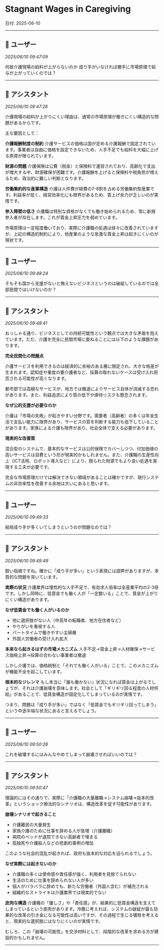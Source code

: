 # Stagnant Wages in Caregiving

日付: 2025-06-10

---

## 👤 ユーザー
*2025/06/10 09:47:09*

何故介護現場の給料が上がらないのか 成り手がいなければ勝手に市場原理で給与が上がっていくのでは？

---

## 🤖 アシスタント
*2025/06/10 09:47:28*

介護現場の給料が上がりにくい理由は、通常の市場原理が働きにくい構造的な問題があるからです。

主な要因として：

**介護報酬制度の制約**
介護サービスの価格は国が定める介護報酬で固定されています。事業者は自由に価格を設定できないため、人手不足でも給料を大幅に上げる原資が限られています。

**財源の問題**
介護保険は公費（税金）と保険料で運営されており、高齢化で支出が増大する中、財源確保が困難です。介護報酬を上げると保険料や税負担が増えるため、政治的に難しい判断となります。

**労働集約的な産業構造**
介護は人件費が経費の7-8割を占める労働集約型産業です。利益率が低く、経営効率化にも限界があるため、賃上げ余力が乏しいのが実情です。

**参入障壁の低さ**
介護職は特別な資格がなくても働き始められるため、常に新規参入者が存在します。これが賃金上昇圧力を弱めています。

市場原理は一定程度働いており、実際に介護職の処遇は徐々に改善されていますが、上記の構造的制約により、他産業のような急激な賃金上昇は起きにくいのが現状です。

---

## 👤 ユーザー
*2025/06/10 09:48:24*

そもそも国から支援がないと賄えないビジネスというのは破綻しているのでは全部民間ではいけないのか？

---

## 🤖 アシスタント
*2025/06/10 09:48:41*

おっしゃる通り、ビジネスとしての持続可能性という観点では大きな矛盾を抱えています。ただ、介護を完全に民間市場に委ねることには以下のような課題があります。

**完全民間化の問題点**

介護サービスを利用できるのは経済的に余裕のある層に限定され、大きな格差が生まれます。認知症や重度の要介護者など、採算の取れないケースは受け入れ拒否される可能性が高くなります。

都市部では高額なサービスが、地方では撤退によりサービス自体が消滅する恐れがあります。また、利益追求により質の低下や虐待リスクも懸念されます。

**なぜ公的支援が必要なのか**

介護は「市場の失敗」が起きやすい分野です。需要者（高齢者）の多くは年金生活で支払い能力に限界があり、サービスの質を判断する能力も低下していることがあります。家族による介護も限界があり、社会全体で支える必要があります。

**現実的な改善策**

混合型のシステムで、基本的なサービスは公的保険でカバーしつつ、付加価値の高いサービスは自費という形が現実的かもしれません。また、介護職の生産性向上（ICT活用、ロボット導入など）により、限られた財源でもより良い処遇を実現する工夫が必要です。

完全な市場原理だけでは解決できない領域があることは確かですが、現行システムの非効率性を改善する余地は大いにあると思います。

---

## 👤 ユーザー
*2025/06/10 09:49:33*

結局成り手が多くいてしまうというのが問題なのでは？

---

## 🤖 アシスタント
*2025/06/10 09:49:49*

鋭い指摘ですね。確かに「成り手が多い」という表現には語弊がありますが、本質的な問題を突いています。

**実際の状況**
介護業界は慢性的な人手不足で、有効求人倍率は全産業平均の2-3倍です。しかし同時に、低賃金でも働く人が「一定数いる」ことで、賃金が上がりにくい構造があります。

**なぜ低賃金でも働く人がいるのか**
- 他に選択肢がない人（中高年の転職者、地方在住者など）
- やりがいを重視する人
- パートタイムで働きやすい主婦層
- 外国人労働者の受け入れ拡大

**本来なら起きるはずの市場メカニズム**
人手不足→賃金上昇→人材確保→サービス価格上昇→採算の合わない事業者は撤退

しかし介護では、価格統制と「それでも働く人がいる」ことで、このメカニズムが機能不全を起こしています。

**根本的なジレンマ**
もし本当に「誰も働かない」状況になれば賃金は上がるでしょうが、それは介護崩壊を意味します。社会として「ギリギリ回る程度の人材供給」があることで、低賃金構造が固定化してしまっているのが実情です。

つまり、問題は「成り手が多い」ではなく「低賃金でもギリギリ回ってしまう」という中途半端な状況にあると言えるでしょう。

---

## 👤 ユーザー
*2025/06/10 09:50:28*

これを破壊するにはみんなやめてしまって崩壊させればいいのでは？

---

## 🤖 アシスタント
*2025/06/10 09:50:47*

理論的にはその通りで、実際に「介護職の大量離職→システム崩壊→抜本的改革」というショック療法的なシナリオは、構造改革を促す可能性があります。

**崩壊シナリオで起きること**
- 介護難民の大量発生
- 家族介護のために仕事を辞める人が急増（介護離職）
- 病院のベッドが退院できない高齢者で埋まる
- 孤独死や介護殺人などの悲劇的事例の増加

このような社会的混乱が起きれば、政府も抜本的な対応を迫られるでしょう。

**なぜ実際には起きないのか**
- 介護職の多くは使命感や責任感が強く、利用者を見捨てられない
- 生活のために仕事を辞められない人が多い
- 個人がバラバラに辞めても、新たな労働者（外国人含む）が補充される
- 組織的なストライキは介護業界では現実的でない

**皮肉な構造**
介護職の「優しさ」や「責任感」が、結果的に低賃金構造を支えてしまっているという皮肉があります。冷徹に考えれば、システムの破綻が最も効果的な改革の引き金になる可能性は高いですが、その過程で生じる犠牲を考えると、現実的な選択肢にはなりにくいのが実情です。

むしろ、この「崩壊の可能性」を交渉材料として、段階的な改革を求める方が建設的かもしれません。

---
